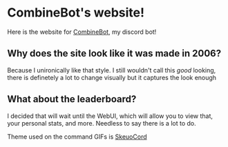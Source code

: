 # CombineBot's website!

Here is the website for [CombineBot](https://github.com/CombineSoldier14/CombineBot), my discord bot!

## Why does the site look like it was made in 2006?
Because I unironically like that style. I still wouldn't call this *good* looking, there is definetely a lot to change visually but it captures the look enough

## What about the leaderboard?
I decided that will wait until the WebUI, which will allow you to view that, your personal stats, and more. Needless to say there is a lot to do.

Theme used on the command GIFs is [SkeuoCord](https://github.com/Marda33/SkeuoCord/tree/master)
